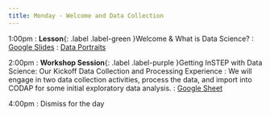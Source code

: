 ```yaml
---
title: Monday - Welcome and Data Collection
---
```


1:00pm
: **Lesson**{: .label .label-green }Welcome & What is Data Science?
  : [Google Slides](#)
  : [Data Portraits](https://giorgialupi.com/data-portraits-at-ted2017)

2:00pm
: **Workshop Session**{: .label .label-purple }Getting InSTEP with Data Science: Our Kickoff Data Collection and Processing Experience
: We will engage in two data collection activities, process the data, and import into CODAP for some initial exploratory data analysis.
  : [Google Sheet](#)

4:00pm
: Dismiss for the day
